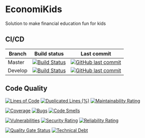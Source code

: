 # EconomiKids
Solution to make financial education fun for kids

## CI/CD

| Branch | Build status | Last commit |
|--------|--------------|-------------|
| Master |[![Build Status](https://rafaelbaade.visualstudio.com/EconomiKids/_apis/build/status/EconomiKids%20-CI%20-%20Master?branchName=master)](https://rafaelbaade.visualstudio.com/EconomiKids/_build/latest?definitionId=8&branchName=master) | [![GitHub last commit](https://img.shields.io/github/last-commit/rafaelbaade/EconomiKids/master)](https://github.com/rafaelbaade/EconomiKids) | 
| Develop | [![Build Status](https://rafaelbaade.visualstudio.com/EconomiKids/_apis/build/status/EconomiKids%20-CI%20-%20Develop?branchName=develop)](https://rafaelbaade.visualstudio.com/EconomiKids/_build/latest?definitionId=9&branchName=develop) | [![GitHub last commit](https://img.shields.io/github/last-commit/rafaelbaade/EconomiKids/develop)](https://github.com/rafaelbaade/EconomiKids) |

## Code Quality

[![Lines of Code](https://sonarcloud.io/api/project_badges/measure?project=rafaelbaade_EconomiKids&metric=ncloc)](https://sonarcloud.io/dashboard?id=rafaelbaade_EconomiKids)
[![Duplicated Lines (%)](https://sonarcloud.io/api/project_badges/measure?project=rafaelbaade_EconomiKids&metric=duplicated_lines_density)](https://sonarcloud.io/dashboard?id=rafaelbaade_EconomiKids)
[![Maintainability Rating](https://sonarcloud.io/api/project_badges/measure?project=rafaelbaade_EconomiKids&metric=sqale_rating)](https://sonarcloud.io/dashboard?id=rafaelbaade_EconomiKids)

[![Coverage](https://sonarcloud.io/api/project_badges/measure?project=rafaelbaade_EconomiKids&metric=coverage)](https://sonarcloud.io/dashboard?id=rafaelbaade_EconomiKids)
[![Bugs](https://sonarcloud.io/api/project_badges/measure?project=rafaelbaade_EconomiKids&metric=bugs)](https://sonarcloud.io/dashboard?id=rafaelbaade_EconomiKids)
[![Code Smells](https://sonarcloud.io/api/project_badges/measure?project=rafaelbaade_EconomiKids&metric=code_smells)](https://sonarcloud.io/dashboard?id=rafaelbaade_EconomiKids)

[![Vulnerabilities](https://sonarcloud.io/api/project_badges/measure?project=rafaelbaade_EconomiKids&metric=vulnerabilities)](https://sonarcloud.io/dashboard?id=rafaelbaade_EconomiKids)
[![Security Rating](https://sonarcloud.io/api/project_badges/measure?project=rafaelbaade_EconomiKids&metric=security_rating)](https://sonarcloud.io/dashboard?id=rafaelbaade_EconomiKids)
[![Reliability Rating](https://sonarcloud.io/api/project_badges/measure?project=rafaelbaade_EconomiKids&metric=reliability_rating)](https://sonarcloud.io/dashboard?id=rafaelbaade_EconomiKids)

[![Quality Gate Status](https://sonarcloud.io/api/project_badges/measure?project=rafaelbaade_EconomiKids&metric=alert_status)](https://sonarcloud.io/dashboard?id=rafaelbaade_EconomiKids)
[![Technical Debt](https://sonarcloud.io/api/project_badges/measure?project=rafaelbaade_EconomiKids&metric=sqale_index)](https://sonarcloud.io/dashboard?id=rafaelbaade_EconomiKids)
